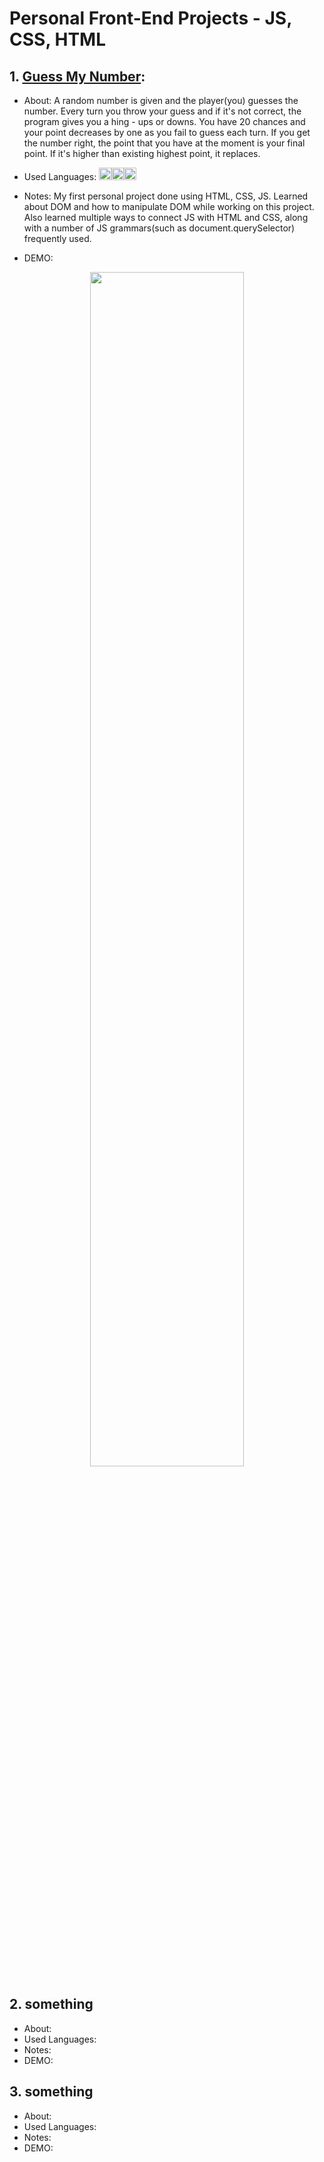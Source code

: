 # Personal Front-End Projects - JS, CSS, HTML

## 1. [Guess My Number](https://github.com/beomjookim/JSprojects/tree/main/project1):

- About:
  A random number is given and the player(you) guesses the number. Every turn you throw your guess and if it's not correct, the program gives you a hing - ups or downs. You have 20 chances and your point decreases by one as you fail to guess each turn. If you get the number right, the point that you have at the moment is your final point. If it's higher than existing highest point, it replaces.

- Used Languages:
  <img src="https://img.shields.io/badge/html5-%23E34F26.svg?style=for-the-badge&logo=html5&logoColor=white" height="20"><img src="https://img.shields.io/badge/css3-%231572B6.svg?style=for-the-badge&logo=css3&logoColor=white" height="20"><img src="https://img.shields.io/badge/javascript-%23323330.svg?style=for-the-badge&logo=javascript&logoColor=%23F7DF1E" height="20">

- Notes:
  My first personal project done using HTML, CSS, JS. Learned about DOM and how to manipulate DOM while working on this project. Also learned multiple ways to connect JS with HTML and CSS, along with a number of JS grammars(such as document.querySelector) frequently used.

- DEMO:
<div align="center">
  <img src="https://user-images.githubusercontent.com/29809668/133076536-e4aee95d-fe4a-47b1-a97d-1a8dd7557043.gif" width="70%">
</div>
  
  
## 2. something

- About:
- Used Languages:
- Notes:
- DEMO:


## 3. something

- About:
- Used Languages:
- Notes:
- DEMO:
